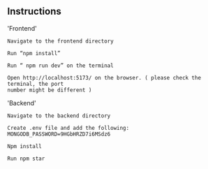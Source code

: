 ## Instructions

'Frontend'

    Navigate to the frontend directory

    Run “npm install”

    Run “ npm run dev” on the terminal

    Open http://localhost:5173/ on the browser. ( please check the terminal, the port
    number might be different )

'Backend'

    Navigate to the backend directory

    Create .env file and add the following: MONGODB_PASSWORD=9HGbHRZD7i6MSdz6

    Npm install

    Run npm star
